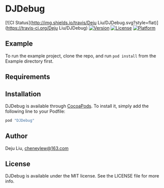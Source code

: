 # DJDebug

[![CI Status](http://img.shields.io/travis/Deju Liu/DJDebug.svg?style=flat)](https://travis-ci.org/Deju Liu/DJDebug)
[![Version](https://img.shields.io/cocoapods/v/DJDebug.svg?style=flat)](http://cocoapods.org/pods/DJDebug)
[![License](https://img.shields.io/cocoapods/l/DJDebug.svg?style=flat)](http://cocoapods.org/pods/DJDebug)
[![Platform](https://img.shields.io/cocoapods/p/DJDebug.svg?style=flat)](http://cocoapods.org/pods/DJDebug)

## Example

To run the example project, clone the repo, and run `pod install` from the Example directory first.

## Requirements

## Installation

DJDebug is available through [CocoaPods](http://cocoapods.org). To install
it, simply add the following line to your Podfile:

```ruby
pod "DJDebug"
```

## Author

Deju Liu, cheneylew@163.com

## License

DJDebug is available under the MIT license. See the LICENSE file for more info.
